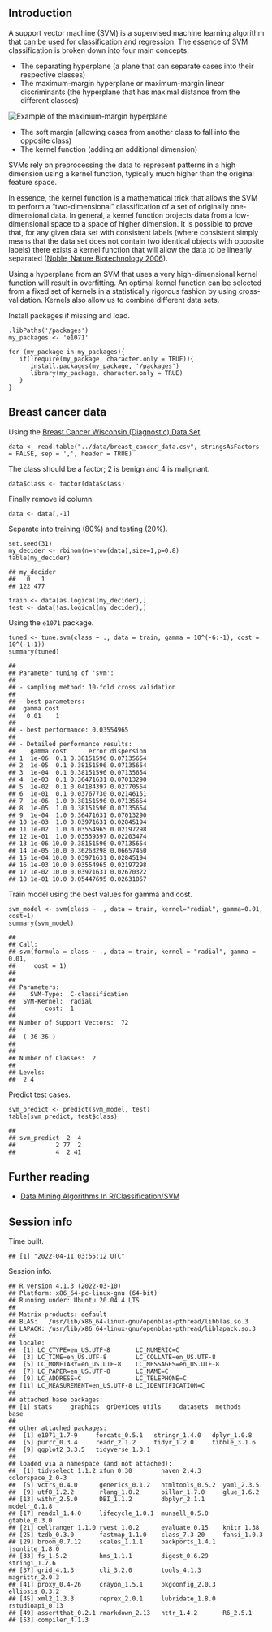 Introduction
------------

A support vector machine (SVM) is a supervised machine learning
algorithm that can be used for classification and regression. The
essence of SVM classification is broken down into four main concepts:

-   The separating hyperplane (a plane that can separate cases into
    their respective classes)
-   The maximum-margin hyperplane or maximum-margin linear discriminants
    (the hyperplane that has maximal distance from the different
    classes)

![Example of the maximum-margin
hyperplane](img/SVM_Example_of_Hyperplanes.png)

-   The soft margin (allowing cases from another class to fall into the
    opposite class)
-   The kernel function (adding an additional dimension)

SVMs rely on preprocessing the data to represent patterns in a high
dimension using a kernel function, typically much higher than the
original feature space.

In essence, the kernel function is a mathematical trick that allows the
SVM to perform a “two-dimensional” classification of a set of originally
one-dimensional data. In general, a kernel function projects data from a
low-dimensional space to a space of higher dimension. It is possible to
prove that, for any given data set with consistent labels (where
consistent simply means that the data set does not contain two identical
objects with opposite labels) there exists a kernel function that will
allow the data to be linearly separated ([Noble, Nature Biotechnology
2006](https://www.ncbi.nlm.nih.gov/pubmed/17160063)).

Using a hyperplane from an SVM that uses a very high-dimensional kernel
function will result in overfitting. An optimal kernel function can be
selected from a fixed set of kernels in a statistically rigorous fashion
by using cross-validation. Kernels also allow us to combine different
data sets.

Install packages if missing and load.

    .libPaths('/packages')
    my_packages <- 'e1071'

    for (my_package in my_packages){
       if(!require(my_package, character.only = TRUE)){
          install.packages(my_package, '/packages')
          library(my_package, character.only = TRUE)
       }
    }

Breast cancer data
------------------

Using the [Breast Cancer Wisconsin (Diagnostic) Data
Set](http://archive.ics.uci.edu/ml/datasets/Breast+Cancer+Wisconsin+(Diagnostic)).

    data <- read.table("../data/breast_cancer_data.csv", stringsAsFactors = FALSE, sep = ',', header = TRUE)

The class should be a factor; 2 is benign and 4 is malignant.

    data$class <- factor(data$class)

Finally remove id column.

    data <- data[,-1]

Separate into training (80%) and testing (20%).

    set.seed(31)
    my_decider <- rbinom(n=nrow(data),size=1,p=0.8)
    table(my_decider)

    ## my_decider
    ##   0   1 
    ## 122 477

    train <- data[as.logical(my_decider),]
    test <- data[!as.logical(my_decider),]

Using the `e1071` package.

    tuned <- tune.svm(class ~ ., data = train, gamma = 10^(-6:-1), cost = 10^(-1:1))
    summary(tuned)

    ## 
    ## Parameter tuning of 'svm':
    ## 
    ## - sampling method: 10-fold cross validation 
    ## 
    ## - best parameters:
    ##  gamma cost
    ##   0.01    1
    ## 
    ## - best performance: 0.03554965 
    ## 
    ## - Detailed performance results:
    ##    gamma cost      error dispersion
    ## 1  1e-06  0.1 0.38151596 0.07135654
    ## 2  1e-05  0.1 0.38151596 0.07135654
    ## 3  1e-04  0.1 0.38151596 0.07135654
    ## 4  1e-03  0.1 0.36471631 0.07013290
    ## 5  1e-02  0.1 0.04184397 0.02770554
    ## 6  1e-01  0.1 0.03767730 0.02146151
    ## 7  1e-06  1.0 0.38151596 0.07135654
    ## 8  1e-05  1.0 0.38151596 0.07135654
    ## 9  1e-04  1.0 0.36471631 0.07013290
    ## 10 1e-03  1.0 0.03971631 0.02845194
    ## 11 1e-02  1.0 0.03554965 0.02197298
    ## 12 1e-01  1.0 0.03559397 0.02203474
    ## 13 1e-06 10.0 0.38151596 0.07135654
    ## 14 1e-05 10.0 0.36263298 0.06657450
    ## 15 1e-04 10.0 0.03971631 0.02845194
    ## 16 1e-03 10.0 0.03554965 0.02197298
    ## 17 1e-02 10.0 0.03971631 0.02670322
    ## 18 1e-01 10.0 0.05447695 0.02631057

Train model using the best values for gamma and cost.

    svm_model <- svm(class ~ ., data = train, kernel="radial", gamma=0.01, cost=1)
    summary(svm_model)

    ## 
    ## Call:
    ## svm(formula = class ~ ., data = train, kernel = "radial", gamma = 0.01, 
    ##     cost = 1)
    ## 
    ## 
    ## Parameters:
    ##    SVM-Type:  C-classification 
    ##  SVM-Kernel:  radial 
    ##        cost:  1 
    ## 
    ## Number of Support Vectors:  72
    ## 
    ##  ( 36 36 )
    ## 
    ## 
    ## Number of Classes:  2 
    ## 
    ## Levels: 
    ##  2 4

Predict test cases.

    svm_predict <- predict(svm_model, test)
    table(svm_predict, test$class)

    ##            
    ## svm_predict  2  4
    ##           2 77  2
    ##           4  2 41

Further reading
---------------

-   [Data Mining Algorithms In
    R/Classification/SVM](https://en.wikibooks.org/wiki/Data_Mining_Algorithms_In_R/Classification/SVM)

Session info
------------

Time built.

    ## [1] "2022-04-11 03:55:12 UTC"

Session info.

    ## R version 4.1.3 (2022-03-10)
    ## Platform: x86_64-pc-linux-gnu (64-bit)
    ## Running under: Ubuntu 20.04.4 LTS
    ## 
    ## Matrix products: default
    ## BLAS:   /usr/lib/x86_64-linux-gnu/openblas-pthread/libblas.so.3
    ## LAPACK: /usr/lib/x86_64-linux-gnu/openblas-pthread/liblapack.so.3
    ## 
    ## locale:
    ##  [1] LC_CTYPE=en_US.UTF-8       LC_NUMERIC=C              
    ##  [3] LC_TIME=en_US.UTF-8        LC_COLLATE=en_US.UTF-8    
    ##  [5] LC_MONETARY=en_US.UTF-8    LC_MESSAGES=en_US.UTF-8   
    ##  [7] LC_PAPER=en_US.UTF-8       LC_NAME=C                 
    ##  [9] LC_ADDRESS=C               LC_TELEPHONE=C            
    ## [11] LC_MEASUREMENT=en_US.UTF-8 LC_IDENTIFICATION=C       
    ## 
    ## attached base packages:
    ## [1] stats     graphics  grDevices utils     datasets  methods   base     
    ## 
    ## other attached packages:
    ##  [1] e1071_1.7-9     forcats_0.5.1   stringr_1.4.0   dplyr_1.0.8    
    ##  [5] purrr_0.3.4     readr_2.1.2     tidyr_1.2.0     tibble_3.1.6   
    ##  [9] ggplot2_3.3.5   tidyverse_1.3.1
    ## 
    ## loaded via a namespace (and not attached):
    ##  [1] tidyselect_1.1.2 xfun_0.30        haven_2.4.3      colorspace_2.0-3
    ##  [5] vctrs_0.4.0      generics_0.1.2   htmltools_0.5.2  yaml_2.3.5      
    ##  [9] utf8_1.2.2       rlang_1.0.2      pillar_1.7.0     glue_1.6.2      
    ## [13] withr_2.5.0      DBI_1.1.2        dbplyr_2.1.1     modelr_0.1.8    
    ## [17] readxl_1.4.0     lifecycle_1.0.1  munsell_0.5.0    gtable_0.3.0    
    ## [21] cellranger_1.1.0 rvest_1.0.2      evaluate_0.15    knitr_1.38      
    ## [25] tzdb_0.3.0       fastmap_1.1.0    class_7.3-20     fansi_1.0.3     
    ## [29] broom_0.7.12     scales_1.1.1     backports_1.4.1  jsonlite_1.8.0  
    ## [33] fs_1.5.2         hms_1.1.1        digest_0.6.29    stringi_1.7.6   
    ## [37] grid_4.1.3       cli_3.2.0        tools_4.1.3      magrittr_2.0.3  
    ## [41] proxy_0.4-26     crayon_1.5.1     pkgconfig_2.0.3  ellipsis_0.3.2  
    ## [45] xml2_1.3.3       reprex_2.0.1     lubridate_1.8.0  rstudioapi_0.13 
    ## [49] assertthat_0.2.1 rmarkdown_2.13   httr_1.4.2       R6_2.5.1        
    ## [53] compiler_4.1.3
